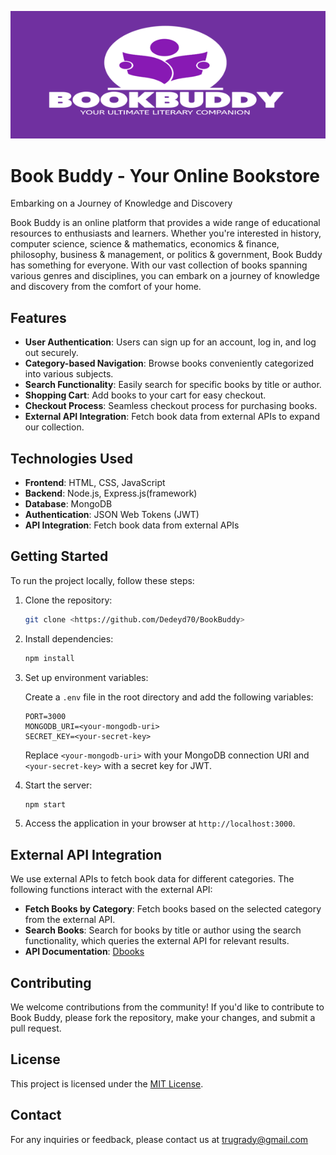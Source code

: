 ![BookBuddy](public/image/newlogo.PNG)
# Book Buddy - Your Online Bookstore

Embarking on a Journey of Knowledge and Discovery

Book Buddy is an online platform that provides a wide range of educational resources to enthusiasts and learners. Whether you're interested in history, computer science, science & mathematics, economics & finance, philosophy, business & management, or politics & government, Book Buddy has something for everyone. With our vast collection of books spanning various genres and disciplines, you can embark on a journey of knowledge and discovery from the comfort of your home.

## Features

- **User Authentication**: Users can sign up for an account, log in, and log out securely.
- **Category-based Navigation**: Browse books conveniently categorized into various subjects.
- **Search Functionality**: Easily search for specific books by title or author.
- **Shopping Cart**: Add books to your cart for easy checkout.
- **Checkout Process**: Seamless checkout process for purchasing books.
- **External API Integration**: Fetch book data from external APIs to expand our collection.



## Technologies Used

- **Frontend**: HTML, CSS, JavaScript
- **Backend**: Node.js, Express.js(framework)
- **Database**: MongoDB
- **Authentication**: JSON Web Tokens (JWT)
- **API Integration**: Fetch book data from external APIs

## Getting Started

To run the project locally, follow these steps:

1. Clone the repository:

   ```bash
   git clone <https://github.com/Dedeyd70/BookBuddy>
   ```

2. Install dependencies:

   ```bash
   npm install
   ```

3. Set up environment variables:

   Create a `.env` file in the root directory and add the following variables:

   ```plaintext
   PORT=3000
   MONGODB_URI=<your-mongodb-uri>
   SECRET_KEY=<your-secret-key>
   ```

   Replace `<your-mongodb-uri>` with your MongoDB connection URI and `<your-secret-key>` with a secret key for JWT.

4. Start the server:

   ```bash
   npm start
   ```

5. Access the application in your browser at `http://localhost:3000`.

## External API Integration

We use external APIs to fetch book data for different categories. The following functions interact with the external API:

- **Fetch Books by Category**: Fetch books based on the selected category from the external API.
- **Search Books**: Search for books by title or author using the search functionality, which queries the external API for relevant results.
- **API Documentation**: [Dbooks](dbooks_api.md)

## Contributing

We welcome contributions from the community! If you'd like to contribute to Book Buddy, please fork the repository, make your changes, and submit a pull request.

## License

This project is licensed under the [MIT License](LICENSE).

## Contact

For any inquiries or feedback, please contact us at [trugrady@gmail.com](mailto:contact@bookbuddy.com)
